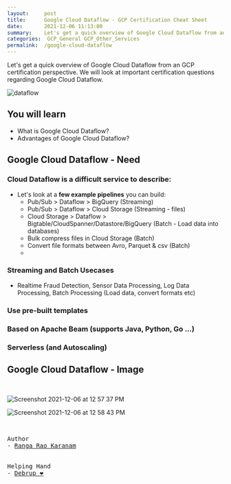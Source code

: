 ```yaml
---
layout:     post
title:      Google Cloud Dataflow - GCP Certification Cheat Sheet
date:       2021-12-06 11:13:00
summary:    Let's get a quick overview of Google Cloud Dataflow from an GCP certification perspective. We will look at important certification questions regarding Google Cloud Dataflow.
categories:  GCP_General GCP_Other_Services
permalink:  /google-cloud-dataflow
---
```


Let's get a quick overview of Google Cloud Dataflow from an GCP certification perspective. We will look at important certification questions regarding Google Cloud Dataflow.

![dataflow](https://user-images.githubusercontent.com/57451228/144804707-ce33f4d7-f8c6-4b58-b40b-62d160a5e0cf.png)


## You will learn        
- What is Google Cloud Dataflow?
- Advantages of Google Cloud Dataflow?   


## Google Cloud Dataflow - Need

### Cloud Dataflow is a difficult service to describe:
- Let's look at a **few example pipelines** you can build:
  - Pub/Sub > Dataflow > BigQuery (Streaming)
  - Pub/Sub > Dataflow > Cloud Storage (Streaming - files)
  - Cloud Storage > Dataflow > Bigtable/CloudSpanner/Datastore/BigQuery (Batch - Load data into databases)
  - Bulk compress files in Cloud Storage (Batch)
  - Convert file formats between Avro, Parquet & csv (Batch)
  - 
### Streaming and Batch Usecases
- Realtime Fraud Detection, Sensor Data Processing, Log Data Processing, Batch Processing (Load data, convert formats etc)

### Use pre-built templates
### Based on Apache Beam (supports Java, Python, Go ...)
### Serverless (and Autoscaling)


## Google Cloud Dataflow - Image
<BR/>

![Screenshot 2021-12-06 at 12 57 37 PM](https://user-images.githubusercontent.com/57451228/144805085-ff363fcf-22fb-41e6-9700-c640eba84f6d.png)

![Screenshot 2021-12-06 at 12 58 43 PM](https://user-images.githubusercontent.com/57451228/144805107-23d53c79-a2bc-417a-9e3f-1ecfdc3dcaa6.png)


<BR/>


<pre>
Author
- <a href="https://www.linkedin.com/in/rangakaranam/">Ranga Rao Karanam</a>
<br/>
Helping Hand
- <a href="https://www.linkedin.com/in/debrup-365/">Debrup ❤️</a>
</pre>
